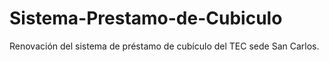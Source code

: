 # Sistema-Prestamo-de-Cubiculo
Renovación del sistema de préstamo de cubículo del TEC sede San Carlos.

